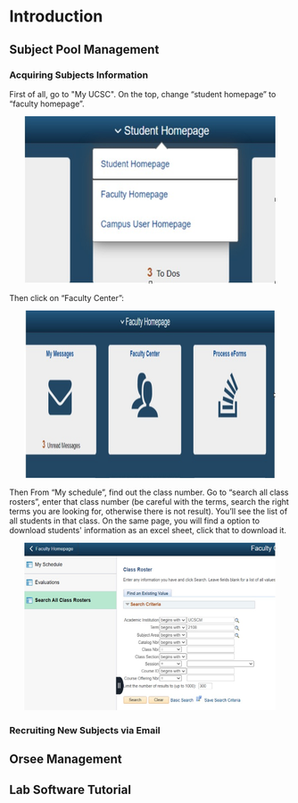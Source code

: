 # Introduction

## Subject Pool Management

### Acquiring Subjects Information
First of all, go to "My UCSC". On the top, change “student homepage” to “faculty homepage”. 

<p align="center">
    <img height="300px" src="pictures/myucsc1.png" width="450" height="350">
</p>

Then click on “Faculty Center”:

<p align="center">
    <img height="300px" src="pictures/myucsc2.png" width="450" height="350">
</p>

Then From “My schedule”, find out the class number. Go to “search all class rosters”, enter that class number (be careful with the terms, search the right terms you are looking for, otherwise there is not result). You’ll see the list of all students in that class. On the same page, you will find a option to download students' information as an excel sheet, click that to download it.

<p align="center">
    <img height="300px" src="pictures/myucsc3.png" width="450" height="350">
</p>

### Recruiting New Subjects via Email

## Orsee Management

## Lab Software Tutorial
